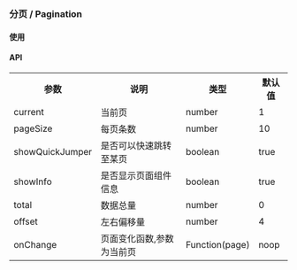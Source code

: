 ### 分页 / Pagination

#### 使用

#### API

<table>
    <tr>
        <th>参数</td>
        <th>说明</td>
        <th>类型</td>
        <th>默认值</td>
    </tr>
    <tr>
        <td>current</td>
        <td>当前页</td>
        <td>number</td>
        <td>1</td>
    </tr>
    <tr>
        <td>pageSize</td>
        <td>每页条数</td>
        <td>number</td>
        <td>10</td>
    </tr>
    <tr>
        <td>showQuickJumper</td>
        <td>是否可以快速跳转至某页</td>
        <td>boolean</td>
        <td>true</td>
    </tr>    
    <tr>
        <td>showInfo</td>
        <td>是否显示页面组件信息</td>
        <td>boolean</td>
        <td>true</td>
    </tr> 
    <tr>
        <td>total</td>
        <td>数据总量</td>
        <td>number</td>
        <td>0</td>
    </tr>    
    <tr>
        <td>offset</td>
        <td>左右偏移量</td>
        <td>number</td>
        <td>4</td>
    </tr>    
    <tr>
        <td>onChange</td>
        <td>页面变化函数,参数为当前页</td>
        <td>Function(page)</td>
        <td>noop</td>
    </tr>        
</table>
